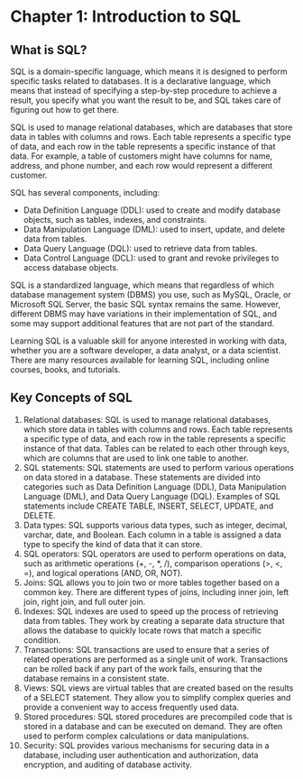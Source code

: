 # Chapter 1: Introduction to SQL

## What is SQL?

SQL is a domain-specific language, which means it is designed to perform specific tasks related to databases. It is a declarative language, which means that instead of specifying a step-by-step procedure to achieve a result, you specify what you want the result to be, and SQL takes care of figuring out how to get there.

SQL is used to manage relational databases, which are databases that store data in tables with columns and rows. Each table represents a specific type of data, and each row in the table represents a specific instance of that data. For example, a table of customers might have columns for name, address, and phone number, and each row would represent a different customer.

SQL has several components, including:

- Data Definition Language (DDL): used to create and modify database objects, such as tables, indexes, and constraints.
- Data Manipulation Language (DML): used to insert, update, and delete data from tables.
- Data Query Language (DQL): used to retrieve data from tables.
- Data Control Language (DCL): used to grant and revoke privileges to access database objects.

SQL is a standardized language, which means that regardless of which database management system (DBMS) you use, such as MySQL, Oracle, or Microsoft SQL Server, the basic SQL syntax remains the same. However, different DBMS may have variations in their implementation of SQL, and some may support additional features that are not part of the standard.

Learning SQL is a valuable skill for anyone interested in working with data, whether you are a software developer, a data analyst, or a data scientist. There are many resources available for learning SQL, including online courses, books, and tutorials.

## Key Concepts of SQL

1. Relational databases: SQL is used to manage relational databases, which store data in tables with columns and rows. Each table represents a specific type of data, and each row in the table represents a specific instance of that data. Tables can be related to each other through keys, which are columns that are used to link one table to another.
2. SQL statements: SQL statements are used to perform various operations on data stored in a database. These statements are divided into categories such as Data Definition Language (DDL), Data Manipulation Language (DML), and Data Query Language (DQL). Examples of SQL statements include CREATE TABLE, INSERT, SELECT, UPDATE, and DELETE.
3. Data types: SQL supports various data types, such as integer, decimal, varchar, date, and Boolean. Each column in a table is assigned a data type to specify the kind of data that it can store.
4. SQL operators: SQL operators are used to perform operations on data, such as arithmetic operations (+, -, *, /), comparison operations (>, <, =), and logical operations (AND, OR, NOT).
5. Joins: SQL allows you to join two or more tables together based on a common key. There are different types of joins, including inner join, left join, right join, and full outer join.
6. Indexes: SQL indexes are used to speed up the process of retrieving data from tables. They work by creating a separate data structure that allows the database to quickly locate rows that match a specific condition.
7. Transactions: SQL transactions are used to ensure that a series of related operations are performed as a single unit of work. Transactions can be rolled back if any part of the work fails, ensuring that the database remains in a consistent state.
8. Views: SQL views are virtual tables that are created based on the results of a SELECT statement. They allow you to simplify complex queries and provide a convenient way to access frequently used data.
9. Stored procedures: SQL stored procedures are precompiled code that is stored in a database and can be executed on demand. They are often used to perform complex calculations or data manipulations.
10. Security: SQL provides various mechanisms for securing data in a database, including user authentication and authorization, data encryption, and auditing of database activity.
